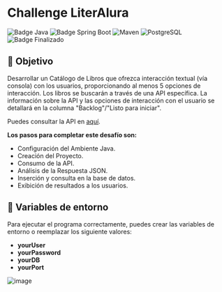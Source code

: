 # Challenge LiterAlura

![Badge Java](https://img.shields.io/badge/Java-23-blue)
![Badge Spring Boot](https://img.shields.io/badge/Spring%20Boot-3.4.1-blue)
![Maven](https://img.shields.io/badge/Maven-3.8.4-blue)
![PostgreSQL](https://img.shields.io/badge/PostgreSQL-17.2-blue)
![Badge Finalizado](https://img.shields.io/badge/Status-Finalizado-lightgreen)

## 🎯 Objetivo
Desarrollar un Catálogo de Libros que ofrezca interacción textual (vía consola) con los usuarios, proporcionando al menos 5 opciones de interacción. Los libros se buscarán a través de una API específica. La información sobre la API y las opciones de interacción con el usuario se detallará en la columna "Backlog"/"Listo para iniciar".

Puedes consultar la API en [aquí](https://gutendex.com/).

**Los pasos para completar este desafío son:**
- Configuración del Ambiente Java.
- Creación del Proyecto.
- Consumo de la API.
- Análisis de la Respuesta JSON.
- Inserción y consulta en la base de datos.
- Exibición de resultados a los usuarios.

## 🌱 Variables de entorno
Para ejecutar el programa correctamente, puedes crear las variables de entorno o reemplazar los siguiente valores: 

- **yourUser**
- **yourPassword**
- **yourDB**
- **yourPort**

![image](https://github.com/user-attachments/assets/755cbcc0-f35d-4c60-8b47-9cec77667d85)
